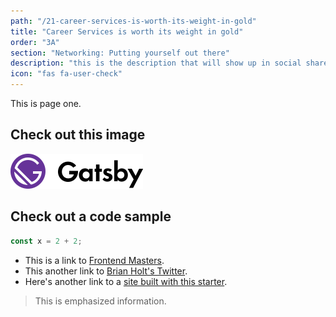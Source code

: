 ```yaml
---
path: "/21-career-services-is-worth-its-weight-in-gold"
title: "Career Services is worth its weight in gold"
order: "3A"
section: "Networking: Putting yourself out there"
description: "this is the description that will show up in social shares"
icon: "fas fa-user-check"
---
```


This is page one.

## Check out this image

![Gatsby Logo](./images/logo.svg)

## Check out a code sample

```js
const x = 2 + 2;
```

- This is a link to [Frontend Masters][fem].
- This another link to [Brian Holt's Twitter](https://twitter.com/holtbt).
- Here's another link to a [site built with this starter][containers].

> This is emphasized information.

[fem]: https://www.frontendmasters.com
[containers]: https://btholt.github.io/complete-intro-to-containers/
